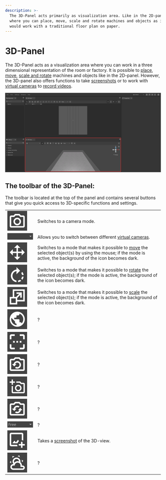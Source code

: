 ```yaml
---
description: >-
  The 3D-Panel acts primarily as visualization area. Like in the 2D-panel it
  where you can place, move, scale and rotate machines and objects as if you
  would work with a traditional floor plan on paper.
---
```


# 3D-Panel

The 3D-Panel acts as a visualization area where you can work in a three dimensional representation of the room or factory. It is possible to [place](../machines/first-steps-with-3d-object.md), [move](../machines/selecting-and-moving-objects.md), [scale and rotate](../machines/scale-and-rotate-objects.md) machines and objects like in the 2D-panel. However, the 3D-panel also offers functions to take [screenshots](../advanced-tools/creating-screenshots.md) or to work with [virtual cameras](virtual-camera-panel.md) to [record videos](../advanced-tools/virtual-cameras.md).

![](../../../.gitbook/assets/iVP_Planning_UserInterface_3DPanel_3DPanel.png)

## The toolbar of the 3D-Panel:

The toolbar is located at the top of the panel and contains several buttons that give you quick access to 3D-specific functions and settings.

|     |     |
| --- | --- |
| ![Toggle Camera Mode](../../../.gitbook/assets/planning_3d_panel_toggle_camera_mode.png) | Switches to a camera mode. |
| ![Selected View](../../../.gitbook/assets/planning_3d_panel_selected_view.png) | Allows you to switch between different [virtual cameras](../advanced-tools/virtual-cameras.md). |
| ![3D Move](../../../.gitbook/assets/planning_3d_panel_3d_move.png) | Switches to a mode that makes it possible to [move](../machines/selecting-and-moving-objects.md) the selected object(s) by using the mouse; if the mode is active, the background of the icon becomes dark. |
| ![3D Rotate](<../../../.gitbook/assets/planning_3d_panel_3d_rotate.png>) | Switches to a mode that makes it possible to [rotate](../machines/scale-and-rotate-objects.md#rotate-objects) the selected object(s); if the mode is active, the background of the icon becomes dark. |
| ![3D Scale](../../../.gitbook/assets/planning_3d_panel_3d_scale.png) | Switches to a mode that makes it possible to [scale](../machines/scale-and-rotate-objects.md#scale-objects) the selected object(s); if the mode is active, the background of the icon becomes dark. |
| ![Global Space](../../../.gitbook/assets/planning_3d_panel_global_space.png) | ?|
| ![FOV](../../../.gitbook/assets/planning_3d_panel_fov.png) | ?|
| ![Reset the Camera View](../../../.gitbook/assets/planning_3d_panel_reset_the_camera_view.png) | ?|
| ![Add Current Camera Viewpoint](../../../.gitbook/assets/planning_3d_panel_add_current_camera_viewpoint.png) | ?|
| ![Update Selected Camera](../../../.gitbook/assets/planning_3d_panel_update_selected_camera.png) | ?|
| ![Aspect Ratio](../../../.gitbook/assets/planning_2d_panel_aspect_ratio.png)   | ?|
| ![Create Screenshot](../../../.gitbook/assets/planning_2d_panel_create_screenshot.png) | Takes a [screenshot](../advanced-tools/creating-screenshots.md) of the 3D-view. |
| ![Skybox](../../../.gitbook/assets/planning_3d_panel_skybox.png) | ?|
